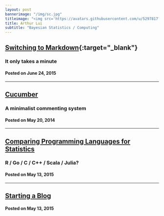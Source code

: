 ```yaml
---
layout: post
bannerimage: "/img/sc.jpg"
titleimage: "<img src='https://avatars.githubusercontent.com/u/5297817?v=3' style='width:200px; border-radius:50%'>"
title: Arthur Lui
subtitle: "Bayesian Statistics / Computing"
---
```

<link href="/css/home.css" rel="stylesheet">

##  [Switching to Markdown](/posts/markdown){:target="_blank"}
### It only takes a minute
#### Posted on June 24, 2015
***

##   [Cucumber](/posts/cucumber)
###  A minimalist commenting system
#### Posted on May 20, 2014
***

##   [Comparing Programming Languages for Statistics](/posts/langcompare)
###  R / Go / C / C++ / Scala / Julia?
#### Posted on May 13, 2015
***

##   [Starting a Blog](/posts/startblog)
#### Posted on May 13, 2015
